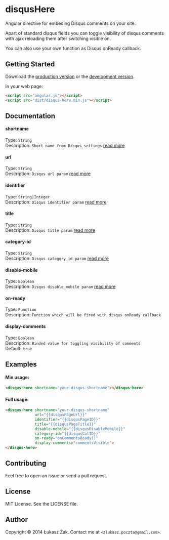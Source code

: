 # disqusHere

Angular directive for embeding Disqus comments on your site.

Apart of standard disqus fields you can toggle visibility of disqus comments with ajax reloading them after switching visible on.

You can also use your own function as Disqus onReady callback.

## Getting Started

Download the [production version][min] or the [development version][max].

[min]: https://raw.githubusercontent.com/lukasz-zak/disqus-here/master/dist/disqus-here.min.js
[max]: https://raw.githubusercontent.com/lukasz-zak/disqus-here/master/dist/disqus-here.js

In your web page:

```html
<script src="angular.js"></script>
<script src="dist/disqus-here.min.js"></script>
```

## Documentation

#### shortname
Type: `String` <br />
Description: `Short name from Disqus settings` [read more]

[read more]: http://help.disqus.com/customer/portal/articles/472098-javascript-configuration-variables#disqus_shortname

#### url
Type: `String` <br />
Description: `Disqus url param` [read more]

[read more]: http://help.disqus.com/customer/portal/articles/472098-javascript-configuration-variables#disqus_url

#### identifier
Type: `String|Integer` <br />
Description: `Disqus identifier param` [read more]

[read more]: http://help.disqus.com/customer/portal/articles/472098-javascript-configuration-variables#disqus_category_id

#### title
Type: `String` <br />
Description: `Disqus title param` [read more]

[read more]: http://help.disqus.com/customer/portal/articles/472098-javascript-configuration-variables#disqus_title


#### category-id
Type: `String` <br />
Description: `Disqus category_id param` [read more]

[read more]: http://help.disqus.com/customer/portal/articles/472098-javascript-configuration-variables#disqus_category_id

#### disable-mobile
Type: `Boolean` <br />
Description: `Disqus disable_mobile param` [read more]

[read more]: http://help.disqus.com/customer/portal/articles/472098-javascript-configuration-variables#disqus_disable_mobile

#### on-ready
Type: `Function`<br/>
Description: `Function which will be fired with disqus onReady callback`

#### display-comments
Type: `Boolean`<br/>
Description: `Binded value for toggling visibility of comments` <br/>
Default: `true`

## Examples

#### Min usage:
```html
<disqus-here shortname="your-disqus-shortname"></disqus-here>
```

#### Full usage:
```html
<disqus-here shortname="your-disqus-shortname"
             url="{{disqusPageUrl}}"
             identifier="{{disqusPageID}}"
             title="{{disqusPageTitle}}"
             disable-mobile="{{disqusDisableMobile}}"
             category-id="{{disqusCatID}}"
             on-ready="onCommentsReady()"
             display-comments="commentsVisible">
</disqus-here>
```

## Contributing

Feel free to open an issue or send a pull request.

## License

MIT License. See the LICENSE file.

## Author

Copyright © 2014 Łukasz Żak. Contact me at `<zlukasz.poczta@gmail.com>`.